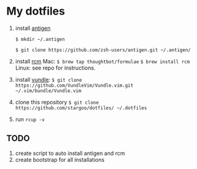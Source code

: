# My dotfiles

1. install [antigen](https://github.com/zsh-users/antigen)

    ``$ mkdir ~/.antigen``

    ``$ git clone https://github.com/zsh-users/antigen.git ~/.antigen/``

2. install [rcm](https://github.com/thoughtbot/rcm)
    Mac:
        ``$ brew tap thoughtbot/formulae``
        ``$ brew install rcm``
    Linux:
        see repo for instructions. 
3. install [vundle](https://github.com/VundleVim/Vundle.vim):
     ``$ git clone https://github.com/VundleVim/Vundle.vim.git ~/.vim/bundle/Vundle.vim``
4. clone this repository
     ``$ git clone https://github.com/stargoo/dotfiles/ ~/.dotfiles``
5. run ``rcup -v``


## TODO
1. create script to auto install antigen and rcm
2. create bootstrap for all installations

